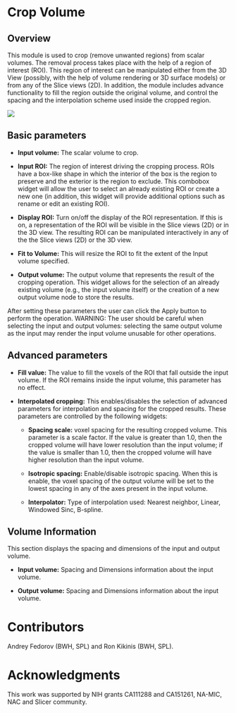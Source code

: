 # Crop Volume

## Overview

This module is used to crop (remove unwanted regions) from scalar volumes. The
removal process takes place with the help of a region of interest (ROI).
This region of interest can be manipulated either from the 3D View (possibly,
with the help of volume rendering or 3D surface models) or from any of the Slice
views (2D). In addition, the module
includes advance functionality to fill the region outside the original volume,
and control the spacing and the interpolation scheme used inside the cropped
region.

![](https://github.com/Slicer/Slicer/releases/download/docs-resources/module_cropvolume.png)

## Basic parameters

  - **Input volume:** The scalar volume to crop.

  - **Input ROI:** The region of interest driving the cropping process. ROIs
    have a box-like shape in which the interior of the box is the region to
    preserve and the exterior is the region to exclude. This combobox widget
    will allow the user to select an already existing ROI or create a new one
    (in addition, this widget will provide additional options such as rename or
    edit an existing ROI).

  - **Display ROI:** Turn on/off the display of the ROI representation. If this
    is on, a representation of the ROI will be visible in the Slice views (2D)
    or in the 3D view. The resulting ROI can be manipulated interactively in
    any of the the Slice views (2D) or the 3D view.

  - **Fit to Volume:** This will resize the ROI to fit the extent of the Input volume specified.

  - **Output volume:** The output volume that represents the result of the
    cropping operation. This widget allows for the selection of an already
    existing volume (e.g., the input volume itself) or the creation of a new
    output volume node to store the results.

After setting these parameters the user can click the Apply button to perform the operation. WARNING: The user should be careful when selecting the input and output volumes: selecting the same output volume as the input may render the input volume unusable for other operations.

## Advanced parameters

  - **Fill value:** The value to fill the voxels of the ROI that fall outside
    the input volume. If the ROI remains inside the input volume, this parameter
    has no effect.

  - **Interpolated cropping:** This enables/disables the selection of advanced
    parameters for interpolation and spacing for the cropped results. These
    parameters are controlled by the following widgets:

    - **Spacing scale:** voxel spacing for the resulting cropped volume. This
    parameter is a scale factor. If the value is greater than 1.0, then the
    cropped volume will have lower resolution than the input volume; if the
    value is smaller than 1.0, then the cropped volume will have higher
    resolution than the input volume.

    - **Isotropic spacing:** Enable/disable isotropic spacing. When this is
     enable, the voxel spacing of the output volume will be set to the lowest
     spacing in any of the axes present in the input volume.

    - **Interpolator:** Type of interpolation used: Nearest neighbor, Linear, Windowed Sinc, B-spline.

## Volume Information

This section displays the spacing and dimensions of the input and output volume.

  - **Input volume:** Spacing and Dimensions information about the input volume.

  - **Output volume:** Spacing and Dimensions information about the input volume.

# Contributors

Andrey Fedorov (BWH, SPL) and Ron Kikinis (BWH, SPL).

# Acknowledgments

This work was supported by NIH grants CA111288 and CA151261, NA-MIC, NAC and Slicer community.
